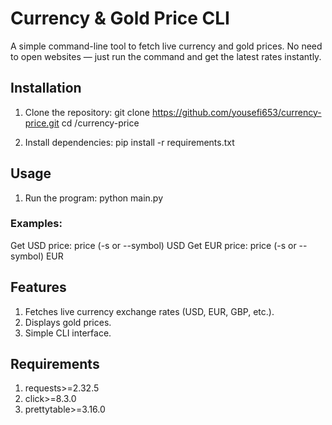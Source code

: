 # Currency & Gold Price CLI

A simple command-line tool to fetch live currency and gold prices.
No need to open websites — just run the command and get the latest rates instantly.

## Installation

1. Clone the repository:
    git clone https://github.com/yousefi653/currency-price.git
    cd /currency-price

2. Install dependencies:
    pip install -r requirements.txt

## Usage

1. Run the program:
    python main.py

### Examples:

Get USD price:
    price (-s or --symbol) USD
Get EUR price:
    price (-s or --symbol) EUR

## Features

1. Fetches live currency exchange rates (USD, EUR, GBP, etc.).
2. Displays gold prices.
3. Simple CLI interface.

## Requirements 

1. requests>=2.32.5
2. click>=8.3.0
3. prettytable>=3.16.0

